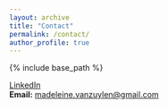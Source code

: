 ```yaml
---
layout: archive
title: "Contact"
permalink: /contact/
author_profile: true
---
```

{% include base_path %}

[LinkedIn](https://www.linkedin.com/in/madeleine-van-zuylen-a36031100/) <br>
**Email:** madeleine.vanzuylen@gmail.com

